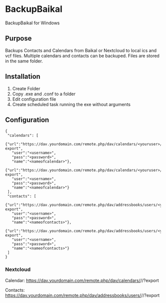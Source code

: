 # BackupBaikal
BackupBaikal for Windows

## Purpose
Backups Contacts and Calendars from Baikal or Nextcloud to local ics and vcf files.
Multiple calendars and contacts can be backuped. Files are stored in the same folder.

## Installation
1. Create Folder
2. Copy .exe and .conf to a folder
3. Edit configuration file
4. Create scheduled task running the exe without arguments

## Configuration
```
{
 "calendars": [
  {"url":"https://dav.yourdomain.com/remote.php/dav/calendars/<youruser>/<yourcalendar>/?export",
   "user":"<username>",
   "pass":"<password>",
   "name":"<nameofcalendar>"},
   {"url":"https://dav.yourdomain.com/remote.php/dav/calendars/<youruser>/<yourcalendar>/?export",
   "user":"<username>",
   "pass":"<password>",
   "name":"<nameofcalendar>"}
 ],
 "contacts": [
 {"url":"https://dav.yourdomain.com/remote.php/dav/addressbooks/users/<youruser>/<yourcontacts>/?export",
   "user":"<username>",
   "pass":"<password>",
   "name":"<nameofcontacts>"},
   {"url":"https://dav.yourdomain.com/remote.php/dav/addressbooks/users/<youruser>/<yourcontacts>/?export",
   "user":"<username>",
   "pass":"<password>",
   "name":"<nameofcontacts>"}
 ]
}
```
### Nextcloud
Calendar: https://dav.yourdomain.com/remote.php/dav/calendars/<youruser>/<yourcalendar>/?export

Contacts: https://dav.yourdomain.com/remote.php/dav/addressbooks/users/<youruser>/<yourcontacts>/?export
